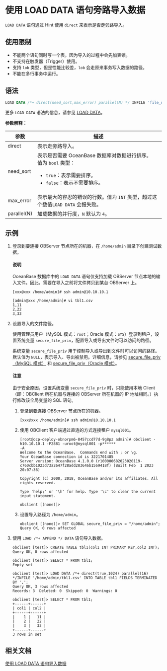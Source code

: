 # 使用 LOAD DATA 语句旁路导入数据

`LOAD DATA` 语句通过 Hint 使用 `direct` 来表示是否走旁路导入。

## 使用限制

* 不能两个语句同时写一个表，因为导入的过程中会先加表锁。
* 不支持在触发器（Trigger）使用。
* 支持 `lob` 类型，但是性能比较差，`lob` 会走原来事务写入数据的路径。
* 不能在多行事务中运行。

## 语法

```sql
LOAD DATA /*+ direct(need_sort,max_error) parallel(N) */ INFILE 'file_name' ...
```

更多 `LOAD DATA` 语法的信息，请参见 [LOAD DATA](../../7.reference/4.development-reference/6.sql-syntax/2.common-tenant-of-mysql-mode/6.sql-statement-of-mysql-mode/59.load-data-of-mysql-mode.md)。

**参数解释：**

|参数|描述|
|------|------|
| direct | 表示走旁路导入。|
| need_sort | 表示是否需要 OceanBase 数据库对数据进行排序。</br>值为 `bool` 类型：<ul><li>`true`：表示需要排序。</li><li>`false`：表示不需要排序。</li></ul>|
| max_error | 表示最大的容忍的错误的行数。值为 `INT` 类型，超过这个数值`LOAD DATA` 会报失败。|
| parallel(N) | 加载数据的并行度，`N` 默认为 `4`。|

## 示例

1. 登录到要连接 OBServer 节点所在的机器，在 `/home/admin` 目录下创建测试数据。

    <main id="notice" type='explain'>
    <h4>说明</h4>
    <p>OceanBase 数据库中的 <code>LOAD DATA</code> 语句仅支持加载 OBServer 节点本地的输入文件。因此，需要在导入之前将文件拷贝到某台 OBServer 上。</p>
    </main>

    ```shell
    [xxx@xxx /home/admin]# ssh admin@10.10.10.1

    [admin@xxx /home/admin]# vi tbl1.csv
    1,11
    2,22
    3,33
    ```

2. 设置导入的文件路径。

    使用管理员用户（MySQL 模式：`root`；Oracle 模式：`SYS`）登录到租户，设置系统变量 `secure_file_priv`，配置导入或导出文件时可以访问的路径。

    系统变量 `secure_file_priv` 用于控制导入或导出到文件时可以访问的路径。默认值为 `NULL`，表示导入、导出被禁用。详细信息，请参见 [secure_file_priv（MySQL 模式）](../../7.reference/5.system-reference/2.system-variable-of-mysql-mode/115.secure_file_priv-of-mysql-mode.md) 和 [secure_file_priv（Oracle 模式）](../../7.reference/5.system-reference/3.system-variable-of-oracle-mode/114.secure_file_priv-of-oracle-mode.md)。

    <main id="notice" type='notice'>
      <h4>注意</h4>
      <p>由于安全原因，设置系统变量 <code>secure_file_priv</code> 时，只能使用本地 Client （即：OBClient 所在机器与连接的 OBServer 所在机器的 IP 地址相同。）执行修改该全局变量的 SQL 语句。</p>
    </main>

    1. 登录到要连接 OBServer 节点所在的机器。

        ```shell
        [xxx@xxx /home/admin]# ssh admin@10.10.10.1
        ```

    2. 使用 OBClient 客户端通过直连的方式连接租户 `mysql001`。

        ```shell
        [root@ocp-deploy-obnorpm6-8457ccd77d-9g8pz admin]# obclient -h10.10.10.1 -P2881 -uroot@mysql001 -p******
        -A
        Welcome to the OceanBase.  Commands end with ; or \g.
        Your OceanBase connection id is 3221701485
        Server version: OceanBase 4.1.0.0 (r100000682023020119-c760cbb1023d73a2647f28add283646b1569418f) (Built Feb  1 2023 20:07:36)

        Copyright (c) 2000, 2018, OceanBase and/or its affiliates. All rights reserved.

        Type 'help;' or '\h' for help. Type '\c' to clear the current input statement.

        obclient [(none)]>
        ```

    3. 设置导入路径为 `/home/admin`。

        ```shell
        obclient [(none)]> SET GLOBAL secure_file_priv = "/home/admin";
        Query OK, 0 rows affected
        ```

3. 使用 `LOAD /*+ APPEND */ DATA` 语句导入数据。

    ```shell
    obclient [test]> CREATE TABLE tbl1(col1 INT PRIMARY KEY,col2 INT);
    Query OK, 0 rows affected

    obclient [test]> SELECT * FROM tbl1;
    Empty set

    obclient [test]> LOAD DATA /*+ direct(true,1024) parallel(16) */INFILE '/home/admin/tbl1.csv' INTO TABLE tbl1 FIELDS TERMINATED BY ',';
    Query OK, 3 rows affected
    Records: 3  Deleted: 0  Skipped: 0  Warnings: 0

    obclient [test]> SELECT * FROM tbl1;
    +------+------+
    | col1 | col2 |
    +------+------+
    |    1 |   11 |
    |    2 |   22 |
    |    3 |   33 |
    +------+------+
    3 rows in set
    ```

## 相关文档

[使用 LOAD DATA 语句导入数据](../7.migrate-data-from-csv-file-to-oceanbase-database/2.use-the-load-command-to-load-the-csv-data-file-to-the-oceanbase-database.md)

